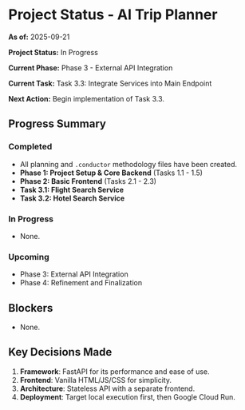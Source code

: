 # Project Status - AI Trip Planner

**As of:** 2025-09-21

**Project Status:** In Progress

**Current Phase:** Phase 3 - External API Integration

**Current Task:** Task 3.3: Integrate Services into Main Endpoint

**Next Action:** Begin implementation of Task 3.3.

## Progress Summary

### Completed
- All planning and `.conductor` methodology files have been created.
- **Phase 1: Project Setup & Core Backend** (Tasks 1.1 - 1.5)
- **Phase 2: Basic Frontend** (Tasks 2.1 - 2.3)
- **Task 3.1: Flight Search Service**
- **Task 3.2: Hotel Search Service**

### In Progress
- None.

### Upcoming
- Phase 3: External API Integration
- Phase 4: Refinement and Finalization

## Blockers
- None.

## Key Decisions Made
1. **Framework**: FastAPI for its performance and ease of use.
2. **Frontend**: Vanilla HTML/JS/CSS for simplicity.
3. **Architecture**: Stateless API with a separate frontend.
4. **Deployment**: Target local execution first, then Google Cloud Run.
